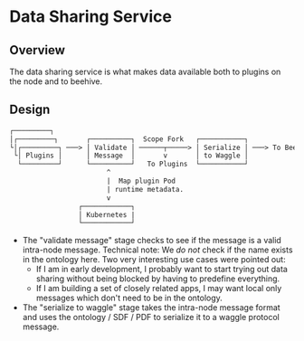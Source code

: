 # Data Sharing Service

## Overview

The data sharing service is what makes data available both to plugins on the node and to beehive.

## Design

```txt
┌─────────┐
│┌─────────┐       ┌──────────┐  Scope Fork   ┌───────────┐
└│┌─────────┐ ───> │ Validate │ ──────┬─────> │ Serialize │ ───> To Beehive
 └│ Plugins │      │ Message  │       v       │ to Waggle │
  └─────────┘      └──────────┘   To Plugins  └───────────┘
                        ^
                        |  Map plugin Pod
                        | runtime metadata.
                        v
                 ┌────────────┐
                 │ Kubernetes |
                 └────────────┘
```

* The "validate message" stage checks to see if the message is a valid intra-node message. Technical note: We _do not_ check if the name exists in the ontology here. Two very interesting use cases were pointed out:
  * If I am in early development, I probably want to start trying out data sharing without being blocked by having to predefine everything.
  * If I am building a set of closely related apps, I may want local only messages which don't need to be in the ontology.
* The "serialize to waggle" stage takes the intra-node message format and uses the ontology / SDF / PDF to serialize it to a waggle protocol message.
